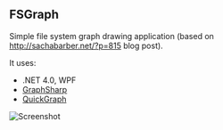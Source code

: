 ## FSGraph

Simple file system graph drawing application (based on http://sachabarber.net/?p=815 blog post).

It uses:
* .NET 4.0, WPF
* [GraphSharp](http://graphsharp.codeplex.com)
* [QuickGraph](http://quickgraph.codeplex.com)

![Screenshot](http://if.pw.edu.pl/~ludwik/fsgraph.png)

